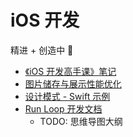 # iOS 开发

精进 + 创造中 🚀

- [《iOS 开发高手课》笔记](https://mubu.com/doc/5Iio_eHpUPE)
- [图片储存与展示性能优化](https://mubu.com/doc/fPEZGSYGr0)
- [设计模式 - Swift 示例](https://github.com/Binlogo/Design-Patterns-In-Swift-CN)
- [Run Loop 开发文档](https://developer.apple.com/library/archive/documentation/Cocoa/Conceptual/Multithreading/RunLoopManagement/RunLoopManagement.html)
  - TODO: 思维导图大纲

